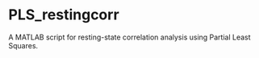 # PLS_restingcorr
A MATLAB script for resting-state correlation analysis using Partial Least Squares. 
